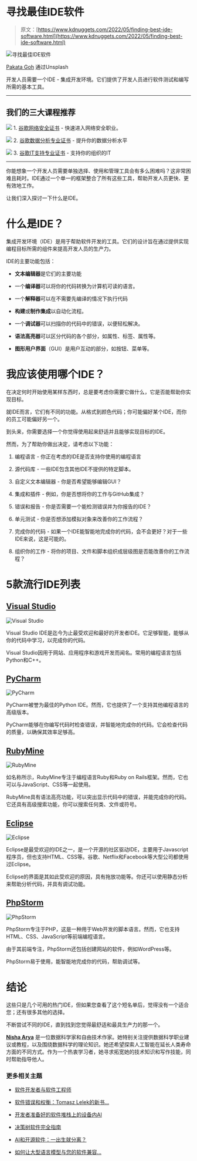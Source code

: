 # 寻找最佳IDE软件

> 原文：[https://www.kdnuggets.com/2022/05/finding-best-ide-software.html](https://www.kdnuggets.com/2022/05/finding-best-ide-software.html)

![寻找最佳IDE软件](../Images/3dc32f1508246cb3cb71505c839ed47d.png)

[Pakata Goh](https://unsplash.com/@pakata) 通过Unsplash

开发人员需要一个IDE - 集成开发环境。它们提供了开发人员进行软件测试和编写所需的基本工具。

* * *

## 我们的三大课程推荐

![](../Images/0244c01ba9267c002ef39d4907e0b8fb.png) 1\. [谷歌网络安全证书](https://www.kdnuggets.com/google-cybersecurity) - 快速进入网络安全职业。

![](../Images/e225c49c3c91745821c8c0368bf04711.png) 2\. [谷歌数据分析专业证书](https://www.kdnuggets.com/google-data-analytics) - 提升你的数据分析水平

![](../Images/0244c01ba9267c002ef39d4907e0b8fb.png) 3\. [谷歌IT支持专业证书](https://www.kdnuggets.com/google-itsupport) - 支持你的组织的IT

* * *

你能想象一个开发人员需要单独选择、使用和管理工具会有多么困难吗？这非常困难且耗时。IDE通过一个单一的框架整合了所有这些工具，帮助开发人员更快、更有效地工作。

让我们深入探讨一下什么是IDE。

# 什么是IDE？

集成开发环境（IDE）是用于帮助软件开发的工具。它们的设计旨在通过提供实现编程目标所需的组件来提高开发人员的生产力。

IDE的主要功能包括：

+   **文本编辑器**是它们的主要功能

+   一个**编译器**可以将你的代码转换为计算机可读的语言。

+   一个**解释器**可以在不需要先编译的情况下执行代码

+   **构建**或**制作集成**以自动化流程。

+   一个**调试器**可以扫描你的代码中的错误，以便轻松解决。

+   **语法高亮器**可以区分代码的各个部分，如属性、标签、属性等。

+   **图形用户界面**（GUI）是用户互动的部分，如按钮、菜单等。

# 我应该使用哪个IDE？

在决定何时开始使用某样东西时，总是要考虑你需要它做什么，它是否能帮助你实现目标。

就IDE而言，它们有不同的功能。从格式到颜色代码；你可能偏好某个IDE，而你的员工可能偏好另一个。

到头来，你需要选择一个你觉得使用起来舒适并且能够实现目标的IDE。

然而，为了帮助你做出决定，请考虑以下功能：

1.  编程语言 - 你正在考虑的IDE是否支持你使用的编程语言

1.  源代码库 - 一些IDE包含其他IDE不提供的特定脚本。

1.  自定义文本编辑器 - 你是否希望能够编辑GUI？

1.  集成和插件 - 例如，你是否想将你的工作与GitHub集成？

1.  错误和报告 - 你是否需要一个能检测错误并为你报告的IDE？

1.  单元测试 - 你是否想添加模拟对象来改善你的工作流程？

1.  完成你的代码 - 如果一个IDE能智能地完成你的代码，会不会更好？对于一些IDE来说，这是可能的。

1.  组织你的工作 - 将你的项目、文件和脚本组织成层级图是否能改善你的工作流程？

# 5款流行IDE列表

## [Visual Studio](https://visualstudio.microsoft.com/)

![Visual Studio](../Images/8563399e27e1a0e4a3d811570cf8b77c.png)

Visual Studio IDE是迄今为止最受欢迎和最好的开发者IDE。它足够智能，能够从你的代码中学习，以完成你的代码。

Visual Studio因用于网站、应用程序和游戏开发而闻名。常用的编程语言包括Python和C++。

## [PyCharm](https://www.jetbrains.com/pycharm/)

![PyCharm](../Images/e498fc241c564d6a2cccaee2c8ab7f3b.png)

PyCharm被誉为最佳的Python IDE。然而，它也提供了一个支持其他编程语言的高级版本。

PyCharm能够在你编写代码时检查错误，并智能地完成你的代码。它会检查代码的质量，以确保其效率足够高。

## [RubyMine](https://www.jetbrains.com/ruby/)

![RubyMine](../Images/466d46819a79f7f4135b22ad992b24f4.png)

如名称所示，RubyMine专注于编程语言Ruby和Ruby on Rails框架。然而，它也可以与JavaScript、CSS等一起使用。

RubyMine具有语法高亮功能，可以突出显示代码中的错误，并能完成你的代码。它还具有高级搜索功能，你可以搜索任何类、文件或符号。

## [Eclipse](https://www.eclipse.org/)

![Eclipse](../Images/0e6b8eb747cc8470ab936970d3ba2330.png)

Eclipse是最受欢迎的IDE之一，是一个开源的社区驱动IDE，主要用于Javascript程序员，但也支持HTML、CSS等。谷歌、Netflix和Facebook等大型公司都使用过Eclipse。

Eclipse的界面是其如此受欢迎的原因，具有拖放功能等。你还可以使用静态分析来帮助分析代码，并具有调试功能。

## [PhpStorm](https://www.jetbrains.com/phpstorm/)

![PhpStorm](../Images/1f2855004b79a9438caae5965f8f1038.png)

PhpStorm专注于PHP，这是一种用于Web开发的脚本语言。然而，它也支持HTML、CSS、JavaScript等前端编程语言。

由于其前端专注，PhpStorm还包括创建网站的软件，例如WordPress等。

PhpStorm易于使用，能智能地完成你的代码，帮助调试等。

# 结论

这些只是几个可用的热门IDE，但如果您查看了这个短名单后，觉得没有一个适合您；还有很多其他的选择。

不断尝试不同的IDE，直到找到您觉得最舒适和最具生产力的那一个。

**[Nisha Arya](https://www.linkedin.com/in/nisha-arya-ahmed/)** 是一位数据科学家和自由技术作家。她特别关注提供数据科学职业建议或教程，以及围绕数据科学的理论知识。她还希望探索人工智能在延长人类寿命方面的不同方式。作为一个热衷学习者，她寻求拓宽她的技术知识和写作技能，同时帮助指导他人。

### 更多相关主题

+   [软件开发者与软件工程师](https://www.kdnuggets.com/2022/05/software-developer-software-engineer.html)

+   [软件错误和权衡：Tomasz Lelek的新书…](https://www.kdnuggets.com/2021/12/manning-software-mistakes-tradeoffs-book.html)

+   [开发者准备好的软件堆栈上的设备内AI](https://www.kdnuggets.com/2022/03/qualcomm-ondevice-ai-developer-ready-software-stacks.html)

+   [决策树软件完全指南](https://www.kdnuggets.com/2022/08/complete-guide-decision-tree-software.html)

+   [AI和开源软件：一出生就分离？](https://www.kdnuggets.com/ai-and-open-source-software-separated-at-birth)

+   [如何让大型语言模型与您的软件兼容…](https://www.kdnuggets.com/how-to-make-large-language-models-play-nice-with-your-software-using-langchain)
